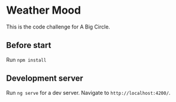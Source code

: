 # Weather Mood

This is the code challenge for A Big Circle.

## Before start

Run `npm install`

## Development server

Run `ng serve` for a dev server. Navigate to `http://localhost:4200/`.

